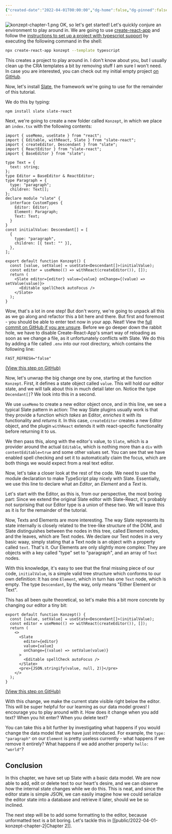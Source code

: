 ```yaml
---
{"created-date":"2022-04-01T00:00:00","dg-home":false,"dg-pinned":false,"dg-home-link":false,"dg-publish":true,"dg-permalink":"/konzept-chapter-1/","disabled rules":["header-increment","yaml-title","yaml-title-alias","file-name-heading"],"title":"Konzept, Chapter 1: The Basics","aliases":["Konzept, Chapter 1: The Basics"],"linter-yaml-title-alias":"Konzept, Chapter 1: The Basics","updated-date":"2025-05-05T17:44:21","tags":["dgarticle","Tutorial","konzept"],"dg-path":"2022-04-01-konzept-chapter-1.md","permalink":"/konzept-chapter-1/","dgPassFrontmatter":true}
---
```



![konzept-chapter-1.png](/img/user/attachments/konzept-chapter-1.png)
OK, so let's get started! Let's quickly conjure an environment to play around in. We are going to use [create-react-app](https://create-react-app.dev/docs/getting-started) and follow the [instructions to set up a project with typescript support](https://create-react-app.dev/docs/adding-typescript/) by executing the following command in the shell:

```bash
npx create-react-app konzept --template typescript
```

This creates a project to play around in. I don't know about you, but I usually clean up the CRA templates a bit by removing stuff I am sure I won't need. In case you are interested, you can check out my initial empty project [on GitHub](https://github.com/pflenker/konzept/tree/initial-setup).

Now, let's install [Slate](https://docs.slatejs.org/), the framework we're going to use for the remainder of this tutorial.

We do this by typing:
```bash
npm install slate slate-react
```

Next, we're going to create a new folder called `Konzept`, in which we place an `index.tsx` with the following contents:

```tsx
import { useMemo, useState } from "react";
import { Editable, withReact, Slate } from "slate-react";
import { createEditor, Descendant } from "slate";
import { ReactEditor } from "slate-react";
import { BaseEditor } from "slate";

type Text = {
  text: string;
};
type Editor = BaseEditor & ReactEditor;
type Paragraph = {
  type: "paragraph";
  children: Text[];
};
declare module "slate" {
  interface CustomTypes {
    Editor: Editor;
    Element: Paragraph;
    Text: Text;
  }
}
const initialValue: Descendant[] = [
  {
    type: "paragraph",
    children: [{ text: "" }],
  },
];

export default function Konzept() {
  const [value, setValue] = useState<Descendant[]>(initialValue);
  const editor = useMemo(() => withReact(createEditor()), []);
  return (
    <Slate editor={editor} value={value} onChange={(value) => setValue(value)}>
      <Editable spellCheck autoFocus />
    </Slate>
  );
}
```

Wow, that's a lot in one step! But don't worry, we're going to unpack all this as we go along and refactor this a bit here and there. But first and foremost - you should be able to enter text now in your app. Neat! View the [full commit on GitHub if you are unsure](https://github.com/pflenker/konzept/tree/add-slate).
Before we go deeper down the rabbit hole, we have to disable Create-React-App's smart way of reloading as soon as we change a file, as it unfortunately conflicts with Slate. We do this by adding a file called `.env` into our root directory, which contains the following line:

```
FAST_REFRESH="false"
```
[(View this step on GitHub)](https://github.com/pflenker/konzept/tree/add-dotenv)

Now, let's unwrap the big change one by one, starting at the function `Konzept`. First, it defines a state object called `value`. This will hold our editor state, and we will talk about this in much detail later on. Notice the type `Decendant[]`? We look into this in a second.

We use `useMemo` to create a new editor object once, and in this line, we see a typical Slate pattern in action: The way Slate plugins usually work is that they provide a function which _takes_ an Editor, _enriches_ it with its functionality and _returns_ it. In this case, `createEditor` creates a new Editor object, and the plugin `withReact` extends it with react-specific functionality before returning it to us.

We then pass this, along with the editor's value, to `Slate`, which is a provider around the actual `Editable`, which is nothing more than a `div` with `contentEditable=true` and some other values set. You can see that we have enabled spell checking and set it to automatically claim the focus, which are both things we would expect from a real text editor.

Now, let's take a closer look at the rest of the code. We need to use the module declaration to make TypeScript play nicely with Slate. Essentially, we use this line to declare what an _Editor_, an _Element_ and a _Text_ is.

Let's start with the Editor, as this is, from our perspective, the most boring part: Since we extend the original Slate editor with Slate-React, it's probably not surprising that our Editor type is a union of these two. We will leave this as it is for the remainder of the tutorial.

Now, Texts and Elements are more interesting. The way Slate represents its state internally is closely related to the tree-like structure of the DOM, and Slate distinguishes between the nodes in this tree, called Element nodes, and the leaves, which are Text nodes. We declare our Text nodes in a very basic waay, simply stating that a Text node is an object with a property called `text`. That's it. Our Elements are only slightly more complex: They are objects with a key called "type" set to "paragraph", and an array of `Text` nodes.  

With this knowledge, it's easy to see that the final missing piece of our code, `initialValue`, is a simple valid tree structure which conforms to our own definition: It has one `Element`, which in turn has one `Text` node, which is empty. The type `Descendant`, by the way, only means "Either Element or Text".

This has all been quite theoretical, so let's make this a bit more concrete by changing our editor a tiny bit:

```tsx
export default function Konzept() {
  const [value, setValue] = useState<Descendant[]>(initialValue);
  const editor = useMemo(() => withReact(createEditor()), []);
  return (
    <>
      <Slate
        editor={editor}
        value={value}
        onChange={(value) => setValue(value)}
      >
        <Editable spellCheck autoFocus />
      </Slate>
      <pre>{JSON.stringify(value, null, 2)}</pre>
    </>
  );
}
```
[(View this step on GitHub)](https://github.com/pflenker/konzept/tree/output-state)

With this change, we make the current state visible right below the editor. This will be super helpful for our learning as our data model grows! I encourage you to play around with it. How does it change when you add text? When you hit enter? When you delete text?

You can take this a bit further by investigating what happens if you would change the data model that we have just introduced. For example, the `type: "paragraph"` on our `Element` is pretty useless currently - what happens if we remove it entirely? What happens if we add another property `hello: "world"`?

## Conclusion
In this chapter, we have set up Slate with a basic data model. We are now able to add, edit or delete text to our heart's desire, and we can observe how the internal state changes while we do this. This is neat, and since the editor state is simple JSON, we can easily imagine how we could serialize the editor state into a database and retrieve it later, should we be so inclined.

The next step will be to add some formatting to the editor, because unformatted text is a bit boring. Let's tackle this in [[public/2022-04-01-konzept-chapter-2\|Chapter 2]].
